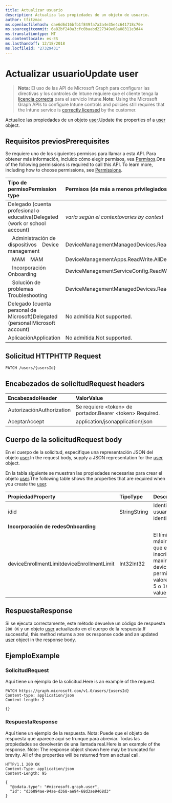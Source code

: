 ```yaml
---
title: Actualizar usuario
description: Actualiza las propiedades de un objeto de usuario.
author: tfitzmac
ms.openlocfilehash: dae6d6d16bfb1f849fa7a3a4e35e4c641718c70e
ms.sourcegitcommit: 6a82bf240a3cfc0baabd227349e08a08311e3d44
ms.translationtype: MT
ms.contentlocale: es-ES
ms.lasthandoff: 12/18/2018
ms.locfileid: "27329431"
---
```

# <a name="update-user"></a><span data-ttu-id="653e5-103">Actualizar usuario</span><span class="sxs-lookup"><span data-stu-id="653e5-103">Update user</span></span>

> <span data-ttu-id="653e5-104">**Nota:** El uso de las API de Microsoft Graph para configurar las directivas y los controles de Intune requiere que el cliente tenga la [licencia correcta](https://go.microsoft.com/fwlink/?linkid=839381) para el servicio Intune.</span><span class="sxs-lookup"><span data-stu-id="653e5-104">**Note:** Using the Microsoft Graph APIs to configure Intune controls and policies still requires that the Intune service is [correctly licensed](https://go.microsoft.com/fwlink/?linkid=839381) by the customer.</span></span>

<span data-ttu-id="653e5-105">Actualice las propiedades de un objeto [user](../resources/intune-shared-user.md).</span><span class="sxs-lookup"><span data-stu-id="653e5-105">Update the properties of a [user](../resources/intune-shared-user.md) object.</span></span>
## <a name="prerequisites"></a><span data-ttu-id="653e5-106">Requisitos previos</span><span class="sxs-lookup"><span data-stu-id="653e5-106">Prerequisites</span></span>
<span data-ttu-id="653e5-p101">Se requiere uno de los siguientes permisos para llamar a esta API. Para obtener más información, incluido cómo elegir permisos, vea [Permisos](/graph/permissions-reference).</span><span class="sxs-lookup"><span data-stu-id="653e5-p101">One of the following permissions is required to call this API. To learn more, including how to choose permissions, see [Permissions](/graph/permissions-reference).</span></span>

|<span data-ttu-id="653e5-109">Tipo de permiso</span><span class="sxs-lookup"><span data-stu-id="653e5-109">Permission type</span></span>|<span data-ttu-id="653e5-110">Permisos (de más a menos privilegiados)</span><span class="sxs-lookup"><span data-stu-id="653e5-110">Permissions (from most to least privileged)</span></span>|
|:---|:---|
|<span data-ttu-id="653e5-111">Delegado (cuenta profesional o educativa)</span><span class="sxs-lookup"><span data-stu-id="653e5-111">Delegated (work or school account)</span></span>| <span data-ttu-id="653e5-112">_varía según el contexto_</span><span class="sxs-lookup"><span data-stu-id="653e5-112">_varies by context_</span></span>|
| <span data-ttu-id="653e5-113">&nbsp;&nbsp; Administración de dispositivos</span><span class="sxs-lookup"><span data-stu-id="653e5-113">&nbsp; &nbsp; Device management</span></span> | <span data-ttu-id="653e5-114">DeviceManagementManagedDevices.ReadWrite.All</span><span class="sxs-lookup"><span data-stu-id="653e5-114">DeviceManagementManagedDevices.ReadWrite.All</span></span> |
| <span data-ttu-id="653e5-115">&nbsp;&nbsp; MAM</span><span class="sxs-lookup"><span data-stu-id="653e5-115">&nbsp; &nbsp; MAM</span></span> | <span data-ttu-id="653e5-116">DeviceManagementApps.ReadWrite.All</span><span class="sxs-lookup"><span data-stu-id="653e5-116">DeviceManagementApps.ReadWrite.All</span></span> |
| <span data-ttu-id="653e5-117">&nbsp;&nbsp; Incorporación</span><span class="sxs-lookup"><span data-stu-id="653e5-117">&nbsp; &nbsp; Onboarding</span></span> | <span data-ttu-id="653e5-118">DeviceManagementServiceConfig.ReadWrite.All</span><span class="sxs-lookup"><span data-stu-id="653e5-118">DeviceManagementServiceConfig.ReadWrite.All</span></span> |
| <span data-ttu-id="653e5-119">&nbsp;&nbsp; Solución de problemas</span><span class="sxs-lookup"><span data-stu-id="653e5-119">&nbsp; &nbsp; Troubleshooting</span></span> | <span data-ttu-id="653e5-120">DeviceManagementManagedDevices.ReadWrite.All</span><span class="sxs-lookup"><span data-stu-id="653e5-120">DeviceManagementManagedDevices.ReadWrite.All</span></span> |
|<span data-ttu-id="653e5-121">Delegado (cuenta personal de Microsoft)</span><span class="sxs-lookup"><span data-stu-id="653e5-121">Delegated (personal Microsoft account)</span></span>|<span data-ttu-id="653e5-122">No admitida.</span><span class="sxs-lookup"><span data-stu-id="653e5-122">Not supported.</span></span>|
|<span data-ttu-id="653e5-123">Aplicación</span><span class="sxs-lookup"><span data-stu-id="653e5-123">Application</span></span>|<span data-ttu-id="653e5-124">No admitida.</span><span class="sxs-lookup"><span data-stu-id="653e5-124">Not supported.</span></span>|

## <a name="http-request"></a><span data-ttu-id="653e5-125">Solicitud HTTP</span><span class="sxs-lookup"><span data-stu-id="653e5-125">HTTP Request</span></span>
<!-- {
  "blockType": "ignored"
}
-->
``` http
PATCH /users/{usersId}
```

## <a name="request-headers"></a><span data-ttu-id="653e5-126">Encabezados de solicitud</span><span class="sxs-lookup"><span data-stu-id="653e5-126">Request headers</span></span>
|<span data-ttu-id="653e5-127">Encabezado</span><span class="sxs-lookup"><span data-stu-id="653e5-127">Header</span></span>|<span data-ttu-id="653e5-128">Valor</span><span class="sxs-lookup"><span data-stu-id="653e5-128">Value</span></span>|
|:---|:---|
|<span data-ttu-id="653e5-129">Autorización</span><span class="sxs-lookup"><span data-stu-id="653e5-129">Authorization</span></span>|<span data-ttu-id="653e5-130">Se requiere &lt;token&gt; de portador.</span><span class="sxs-lookup"><span data-stu-id="653e5-130">Bearer &lt;token&gt; Required.</span></span>|
|<span data-ttu-id="653e5-131">Aceptar</span><span class="sxs-lookup"><span data-stu-id="653e5-131">Accept</span></span>|<span data-ttu-id="653e5-132">application/json</span><span class="sxs-lookup"><span data-stu-id="653e5-132">application/json</span></span>|

## <a name="request-body"></a><span data-ttu-id="653e5-133">Cuerpo de la solicitud</span><span class="sxs-lookup"><span data-stu-id="653e5-133">Request body</span></span>
<span data-ttu-id="653e5-134">En el cuerpo de la solicitud, especifique una representación JSON del objeto [user](../resources/intune-shared-user.md).</span><span class="sxs-lookup"><span data-stu-id="653e5-134">In the request body, supply a JSON representation for the [user](../resources/intune-shared-user.md) object.</span></span>

<span data-ttu-id="653e5-135">En la tabla siguiente se muestran las propiedades necesarias para crear el objeto [user](../resources/intune-shared-user.md).</span><span class="sxs-lookup"><span data-stu-id="653e5-135">The following table shows the properties that are required when you create the [user](../resources/intune-shared-user.md).</span></span>

|<span data-ttu-id="653e5-136">Propiedad</span><span class="sxs-lookup"><span data-stu-id="653e5-136">Property</span></span>|<span data-ttu-id="653e5-137">Tipo</span><span class="sxs-lookup"><span data-stu-id="653e5-137">Type</span></span>|<span data-ttu-id="653e5-138">Descripción</span><span class="sxs-lookup"><span data-stu-id="653e5-138">Description</span></span>|
|:---|:---|:---|
|<span data-ttu-id="653e5-139">id</span><span class="sxs-lookup"><span data-stu-id="653e5-139">id</span></span>|<span data-ttu-id="653e5-140">String</span><span class="sxs-lookup"><span data-stu-id="653e5-140">String</span></span>|<span data-ttu-id="653e5-141">Identificador único del usuario.</span><span class="sxs-lookup"><span data-stu-id="653e5-141">Unique identifier of the user.</span></span>|
|<span data-ttu-id="653e5-142">**Incorporación de redes**</span><span class="sxs-lookup"><span data-stu-id="653e5-142">**Onboarding**</span></span>|
|<span data-ttu-id="653e5-143">deviceEnrollmentLimit</span><span class="sxs-lookup"><span data-stu-id="653e5-143">deviceEnrollmentLimit</span></span>|<span data-ttu-id="653e5-144">Int32</span><span class="sxs-lookup"><span data-stu-id="653e5-144">Int32</span></span>|<span data-ttu-id="653e5-145">El límite del número máximo de dispositivos que el usuario puede inscribir.</span><span class="sxs-lookup"><span data-stu-id="653e5-145">The limit on the maximum number of devices that the user is permitted to enroll.</span></span> <span data-ttu-id="653e5-146">Los valores permitidos son 5 o 1000.</span><span class="sxs-lookup"><span data-stu-id="653e5-146">Allowed values are 5 or 1000.</span></span>|

## <a name="response"></a><span data-ttu-id="653e5-147">Respuesta</span><span class="sxs-lookup"><span data-stu-id="653e5-147">Response</span></span>
<span data-ttu-id="653e5-148">Si se ejecuta correctamente, este método devuelve un código de respuesta `200 OK` y un objeto [user](../resources/intune-shared-user.md) actualizado en el cuerpo de la respuesta.</span><span class="sxs-lookup"><span data-stu-id="653e5-148">If successful, this method returns a `200 OK` response code and an updated [user](../resources/intune-shared-user.md) object in the response body.</span></span>

## <a name="example"></a><span data-ttu-id="653e5-149">Ejemplo</span><span class="sxs-lookup"><span data-stu-id="653e5-149">Example</span></span>

### <a name="request"></a><span data-ttu-id="653e5-150">Solicitud</span><span class="sxs-lookup"><span data-stu-id="653e5-150">Request</span></span>
<span data-ttu-id="653e5-151">Aquí tiene un ejemplo de la solicitud.</span><span class="sxs-lookup"><span data-stu-id="653e5-151">Here is an example of the request.</span></span>

``` http
PATCH https://graph.microsoft.com/v1.0/users/{usersId}
Content-type: application/json
Content-length: 2

{}
```

### <a name="response"></a><span data-ttu-id="653e5-152">Respuesta</span><span class="sxs-lookup"><span data-stu-id="653e5-152">Response</span></span>
<span data-ttu-id="653e5-p103">Aquí tiene un ejemplo de la respuesta. Nota: Puede que el objeto de respuesta que aparece aquí se trunque para abreviar. Todas las propiedades se devolverán de una llamada real.</span><span class="sxs-lookup"><span data-stu-id="653e5-p103">Here is an example of the response. Note: The response object shown here may be truncated for brevity. All of the properties will be returned from an actual call.</span></span>

``` http
HTTP/1.1 200 OK
Content-Type: application/json
Content-Length: 95

{
  "@odata.type": "#microsoft.graph.user",
  "id": "d36894ae-94ae-d368-ae94-68d3ae9468d3"
}
```



